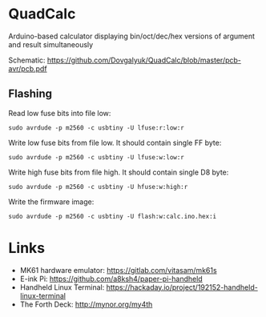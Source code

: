 # QuadCalc
Arduino-based calculator displaying bin/oct/dec/hex versions of argument and result simultaneously

Schematic: https://github.com/Dovgalyuk/QuadCalc/blob/master/pcb-avr/pcb.pdf

## Flashing

Read low fuse bits into file low:

    sudo avrdude -p m2560 -c usbtiny -U lfuse:r:low:r

Write low fuse bits from file low. It should contain single FF byte:

    sudo avrdude -p m2560 -c usbtiny -U lfuse:w:low:r

Write high fuse bits from file high. It should contain single D8 byte:

    sudo avrdude -p m2560 -c usbtiny -U hfuse:w:high:r

Write the firmware image:

    sudo avrdude -p m2560 -c usbtiny -U flash:w:calc.ino.hex:i

# Links

* MK61 hardware emulator: https://gitlab.com/vitasam/mk61s
* E-ink Pi: https://github.com/a8ksh4/paper-pi-handheld
* Handheld Linux Terminal: https://hackaday.io/project/192152-handheld-linux-terminal
* The Forth Deck: http://mynor.org/my4th

